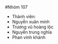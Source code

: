 #Nhóm 107
- Thành viên:
- Nguyễn xuân minh
- Trương vũ hoàng lộc
- Nguyễn trung nghĩa
- Phan vinh khánh
